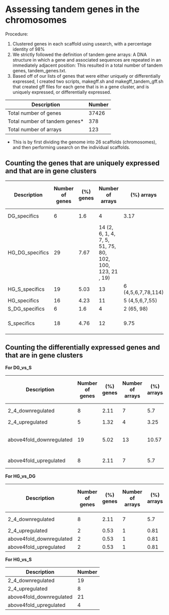 # Assessing tandem genes in the chromosomes

Procedure:

1. Clustered genes in each scaffold using usearch, with a percentage identity of 98%
2. We strictly followed the definition of tandem gene arrays: A DNA structure in which a gene and associated sequences are repeated in an immediately adjacent position: This resulted in a total number of tandem genes, tandem_genes.txt.
3. Based off of our lists of genes that were either uniquely or differentially expressed, I created two scripts, makegff.sh and makegff_tandem_gff.sh that created gff files for each gene that is in a gene cluster, and is uniquely expressed, or differentially expressed.

Description | Number
-- | --
Total number of genes | 37426
Total number of tandem genes* | 378
Total number of arrays | 123

* This is by first dividing the genome into 26 scaffolds (chromosomes), 
and then performing usearch on the individual scaffolds.

## Counting the genes that are uniquely expressed and that are in gene clusters

Description | Number of genes | (%) genes | Number of arrays | (%) arrays | More than two genes expressed in array
-- | -- | -- | -- | -- | --
DG_specifics | 6 | 1.6 | 4 | 3.17 | 2 (77, 113)
HG_DG_specifics | 29 | 7.67 | 14 (2, 6, 1, 4, 7, 5, 51, 75, 80, 102, 100, 123, 21 , 19)
HG_S_specifics | 19 | 5.03 | 13 | 6 (4,5,6,7,78,114)
HG_specifics | 16 | 4.23 | 11 | 5 (4,5,6,7,55)
S_DG_specifics | 6 | 1.6 | 4 | 2 (65, 98)
S_specifics | 18 | 4.76 | 12 | 9.75 | 7 (2,4,5,6,7, 28, 112) 

## Counting the differentially expressed genes and that are in gene clusters

**For DG_vs_S**

Description | Number of genes | (%) genes | Number of arrays | (%) arrays | More than two genes expressed in array
-- | -- | -- | -- | -- | --
2_4_downregulated | 8 | 2.11 | 7 | 5.7 | 3 (71, 96, 123)   
2_4_upregulated | 5 | 1.32 | 4 | 3.25 | 1 (7)
above4fold_downregulated | 19 | 5.02 | 13 | 10.57 | 7 (19, 41, 72, 75, 80, 102, 113)
above4fold_upregulated | 8 | 2.11 | 7 | 5.7 | 3 (22, 36, 114) 

**For HG_vs_DG**

Description | Number of genes | (%) genes | Number of arrays | (%) arrays | More than two genes expressed in array
-- | -- | -- | -- | -- | --
2_4_downregulated | 8 | 2.11 | 7 | 5.7 | 3 (20, 36, 123)
2_4_upregulated | 2 | 0.53 | 1 | 0.81 | 1 (2)
above4fold_downregulated | 2 | 0.53 | 1 | 0.81 | 1 (22)
above4fold_upregulated | 2 | 0.53 | 1 | 0.81 | 1 (41)

**For HG_vs_S**

Description | Number
-- | --
2_4_downregulated | 19 | 5.02 | 14 | 11.38 | 7 (10,20,35,92,96,101,106)
2_4_upregulated | 8 | 2.11 | 7 | 5.7 | 3 (28, 36, 114)
above4fold_downregulated | 21 | 5.56 | 11 | 8.94 | 9 (17,19,42,72,80,100,102,113,123)
above4fold_upregulated | 4 | 1.06 | 3 | 2.44 | 1 (49) 
